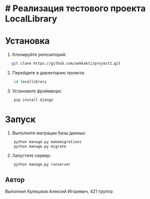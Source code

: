 # # Реализация тестового проекта LocalLibrary

# Установка

1. Клонируйте репозиторий:

```bash
   git clone https://github.com/aekkakti/project1.git

```

2. Перейдите в директорию проекта:

```bash
    cd locallibrary
```

3. Установите фрэймворк:

```bash
    pip install django
```

# Запуск

1. Выполните миграции базы данных:

```bash
    python manage.py makemigrations
    python manage.py migrate
```

2. Запустите сервер:

```bash
    python manage.py runserver
```

## Автор

Выполнил Кулешков Алексей Игоревич, 421 группа
